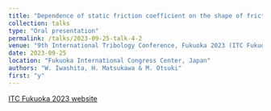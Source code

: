 ```yaml
---
title: "Dependence of static friction coefficient on the shape of frictional interface"
collection: talks
type: "Oral presentation"
permalink: /talks/2023-09-25-talk-4-2
venue: "9th International Tribology Conference, Fukuoka 2023 (ITC Fukuoka 2023)"
date: 2023-09-25
location: "Fukuoka International Congress Center, Japan"
authors: "W. Iwashita, H. Matsukawa & M. Otsuki"
first: "y"
---
```


[ITC Fukuoka 2023 website](https://www.itc2023.jp/)
